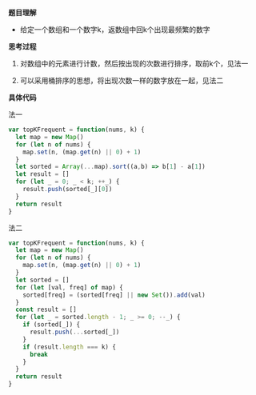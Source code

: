 **题目理解**

- 给定一个数组和一个数字k，返数组中回k个出现最频繁的数字

**思考过程**

1. 对数组中的元素进行计数，然后按出现的次数进行排序，取前k个，见法一

2. 可以采用桶排序的思想，将出现次数一样的数字放在一起，见法二

**具体代码**

法一
```javascript
var topKFrequent = function(nums, k) {
  let map = new Map()
  for (let n of nums) {
    map.set(n, (map.get(n) || 0) + 1)
  }
  let sorted = Array(...map).sort((a,b) => b[1] - a[1])
  let result = []
  for (let _ = 0; _ < k; ++_) {
    result.push(sorted[_][0])
  }
  return result
}
```

法二
```javascript
var topKFrequent = function(nums, k) {
  let map = new Map()
  for (let n of nums) {
    map.set(n, (map.get(n) || 0) + 1)
  }
  let sorted = []
  for (let [val, freq] of map) {
    sorted[freq] = (sorted[freq] || new Set()).add(val)
  }
  const result = []
  for (let _ = sorted.length - 1; _ >= 0; --_) {
    if (sorted[_]) {
      result.push(...sorted[_])
    }
    if (result.length === k) {
      break
    }
  }
  return result
}
```